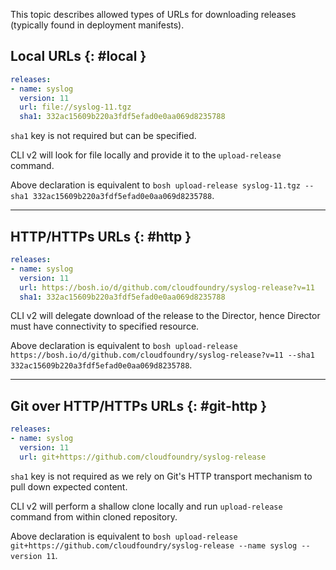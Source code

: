 This topic describes allowed types of URLs for downloading releases (typically found in deployment manifests).

## Local URLs {: #local }

```yaml
releases:
- name: syslog
  version: 11
  url: file://syslog-11.tgz
  sha1: 332ac15609b220a3fdf5efad0e0aa069d8235788
```

`sha1` key is not required but can be specified.

CLI v2 will look for file locally and provide it to the `upload-release` command.

Above declaration is equivalent to `bosh upload-release syslog-11.tgz --sha1 332ac15609b220a3fdf5efad0e0aa069d8235788`.

---
## HTTP/HTTPs URLs {: #http }

```yaml
releases:
- name: syslog
  version: 11
  url: https://bosh.io/d/github.com/cloudfoundry/syslog-release?v=11
  sha1: 332ac15609b220a3fdf5efad0e0aa069d8235788
```

CLI v2 will delegate download of the release to the Director, hence Director must have connectivity to specified resource.

Above declaration is equivalent to `bosh upload-release https://bosh.io/d/github.com/cloudfoundry/syslog-release?v=11 --sha1 332ac15609b220a3fdf5efad0e0aa069d8235788`.

---
## Git over HTTP/HTTPs URLs {: #git-http }

```yaml
releases:
- name: syslog
  version: 11
  url: git+https://github.com/cloudfoundry/syslog-release
```

`sha1` key is not required as we rely on Git's HTTP transport mechanism to pull down expected content.

CLI v2 will perform a shallow clone locally and run `upload-release` command from within cloned repository.

Above declaration is equivalent to `bosh upload-release git+https://github.com/cloudfoundry/syslog-release --name syslog --version 11`.
